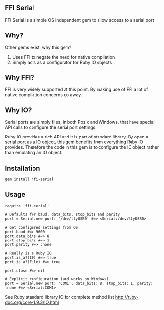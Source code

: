 ## FFI Serial
FFI Serial is a simple OS independent gem to allow access to a serial port

## Why?
Other gems exist, why this gem?

1. Uses FFI to negate the need for native compilation
2. Simply acts as a configurator for Ruby IO objects

## Why FFI?
FFI is very widely supported at this point.
By making use of FFI a lot of native compilation concerns go away.

## Why IO?
Serial ports are simply files, in both Posix and Windows, that have special API calls to configure the serial port settings.

Ruby IO provides a rich API and it is part of standard library.
By open a serial port as a IO object, this gem benefits from everything Ruby IO provides.
Therefore the code in this gem is to configure the IO object rather than emulating an IO object.

## Installation
    gem install ffi-serial

## Usage
    require 'ffi-serial'

    # Defaults for baud, data_bits, stop_bits and parity
    port = Serial.new port: '/dev/ttyUSB0' #=> <Serial:/dev/ttyUSB0>

    # Get configured settings from OS
    port.baud #=> 9600
    port.data_bits #=> 8
    port.stop_bits #=> 1
    port.parity #=> :none

    # Really is a Ruby IO
    port.is_a?(IO) #=> true
    port.is_a?(File) #=> true

    port.close #=> nil

    # Explicit configuration (and works on Windows)
    port = Serial.new port: 'COM1', data_bits: 8, stop_bits: 1, parity: :none #=> <Serial:COM1>

See Ruby standard library IO for complete method list
http://ruby-doc.org/core-1.9.3/IO.html